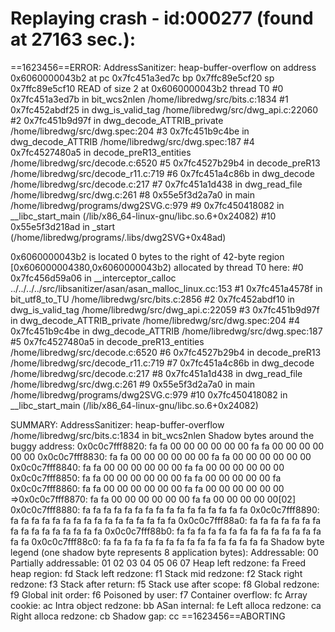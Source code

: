 

Replaying crash - id:000277 (found at 27163 sec.):
=================================================================
==1623456==ERROR: AddressSanitizer: heap-buffer-overflow on address 0x6060000043b2 at pc 0x7fc451a3ed7c bp 0x7ffc89e5cf20 sp 0x7ffc89e5cf10
READ of size 2 at 0x6060000043b2 thread T0
    #0 0x7fc451a3ed7b in bit_wcs2nlen /home/libredwg/src/bits.c:1834
    #1 0x7fc452abdf25 in dwg_is_valid_tag /home/libredwg/src/dwg_api.c:22060
    #2 0x7fc451b9d97f in dwg_decode_ATTRIB_private /home/libredwg/src/dwg.spec:204
    #3 0x7fc451b9c4be in dwg_decode_ATTRIB /home/libredwg/src/dwg.spec:187
    #4 0x7fc4527480a5 in decode_preR13_entities /home/libredwg/src/decode.c:6520
    #5 0x7fc4527b29b4 in decode_preR13 /home/libredwg/src/decode_r11.c:719
    #6 0x7fc451a4c86b in dwg_decode /home/libredwg/src/decode.c:217
    #7 0x7fc451a1d438 in dwg_read_file /home/libredwg/src/dwg.c:261
    #8 0x55e5f3d2a7a0 in main /home/libredwg/programs/dwg2SVG.c:979
    #9 0x7fc450418082 in __libc_start_main (/lib/x86_64-linux-gnu/libc.so.6+0x24082)
    #10 0x55e5f3d218ad in _start (/home/libredwg/programs/.libs/dwg2SVG+0x48ad)

0x6060000043b2 is located 0 bytes to the right of 42-byte region [0x606000004380,0x6060000043b2)
allocated by thread T0 here:
    #0 0x7fc456d59a06 in __interceptor_calloc ../../../../src/libsanitizer/asan/asan_malloc_linux.cc:153
    #1 0x7fc451a4578f in bit_utf8_to_TU /home/libredwg/src/bits.c:2856
    #2 0x7fc452abdf10 in dwg_is_valid_tag /home/libredwg/src/dwg_api.c:22059
    #3 0x7fc451b9d97f in dwg_decode_ATTRIB_private /home/libredwg/src/dwg.spec:204
    #4 0x7fc451b9c4be in dwg_decode_ATTRIB /home/libredwg/src/dwg.spec:187
    #5 0x7fc4527480a5 in decode_preR13_entities /home/libredwg/src/decode.c:6520
    #6 0x7fc4527b29b4 in decode_preR13 /home/libredwg/src/decode_r11.c:719
    #7 0x7fc451a4c86b in dwg_decode /home/libredwg/src/decode.c:217
    #8 0x7fc451a1d438 in dwg_read_file /home/libredwg/src/dwg.c:261
    #9 0x55e5f3d2a7a0 in main /home/libredwg/programs/dwg2SVG.c:979
    #10 0x7fc450418082 in __libc_start_main (/lib/x86_64-linux-gnu/libc.so.6+0x24082)

SUMMARY: AddressSanitizer: heap-buffer-overflow /home/libredwg/src/bits.c:1834 in bit_wcs2nlen
Shadow bytes around the buggy address:
  0x0c0c7fff8820: fa fa 00 00 00 00 00 00 fa fa 00 00 00 00 00 00
  0x0c0c7fff8830: fa fa 00 00 00 00 00 00 fa fa 00 00 00 00 00 00
  0x0c0c7fff8840: fa fa 00 00 00 00 00 00 fa fa 00 00 00 00 00 00
  0x0c0c7fff8850: fa fa 00 00 00 00 00 00 fa fa 00 00 00 00 00 fa
  0x0c0c7fff8860: fa fa 00 00 00 00 00 00 fa fa 00 00 00 00 00 00
=>0x0c0c7fff8870: fa fa 00 00 00 00 00 00 fa fa 00 00 00 00 00[02]
  0x0c0c7fff8880: fa fa fa fa fa fa fa fa fa fa fa fa fa fa fa fa
  0x0c0c7fff8890: fa fa fa fa fa fa fa fa fa fa fa fa fa fa fa fa
  0x0c0c7fff88a0: fa fa fa fa fa fa fa fa fa fa fa fa fa fa fa fa
  0x0c0c7fff88b0: fa fa fa fa fa fa fa fa fa fa fa fa fa fa fa fa
  0x0c0c7fff88c0: fa fa fa fa fa fa fa fa fa fa fa fa fa fa fa fa
Shadow byte legend (one shadow byte represents 8 application bytes):
  Addressable:           00
  Partially addressable: 01 02 03 04 05 06 07 
  Heap left redzone:       fa
  Freed heap region:       fd
  Stack left redzone:      f1
  Stack mid redzone:       f2
  Stack right redzone:     f3
  Stack after return:      f5
  Stack use after scope:   f8
  Global redzone:          f9
  Global init order:       f6
  Poisoned by user:        f7
  Container overflow:      fc
  Array cookie:            ac
  Intra object redzone:    bb
  ASan internal:           fe
  Left alloca redzone:     ca
  Right alloca redzone:    cb
  Shadow gap:              cc
==1623456==ABORTING